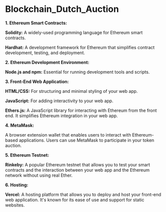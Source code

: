 # Blockchain_Dutch_Auction

**1. Ethereum Smart Contracts:**

**Solidity:** A widely-used programming language for Ethereum smart contracts.

**Hardhat:** A development framework for Ethereum that simplifies contract development, testing, and deployment.

**2. Ethereum Development Environment:**

**Node.js and npm:** Essential for running development tools and scripts.

**3. Front-End Web Application:**

**HTML/CSS:** For structuring and minimal styling of your web app.

**JavaScript:** For adding interactivity to your web app.

**Ethers.js:** A JavaScript library for interacting with Ethereum from the front end. It simplifies Ethereum integration in your web app.

**4. MetaMask:**

A browser extension wallet that enables users to interact with Ethereum-based applications. Users can use MetaMask to participate in your token auction.

**5. Ethereum Testnet:**

**Rinkeby:** A popular Ethereum testnet that allows you to test your smart contracts and the interaction between your web app and the Ethereum network without using real Ether.

**6. Hosting:**

**Vercel:** A hosting platform that allows you to deploy and host your front-end web application. It's known for its ease of use and support for static websites.
